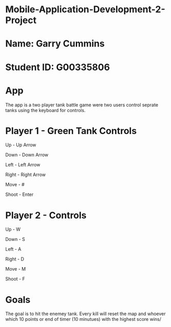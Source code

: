 # Mobile-Application-Development-2-Project

# Name: Garry Cummins
# Student ID: G00335806

# App

The app is a two player tank battle game were two users control seprate tanks using the keyboard for controls.

# Player 1 - Green Tank Controls 

Up - Up Arrow

Down - Down Arrow 

Left - Left Arrow

Right - Right Arrow

Move - #

Shoot - Enter

# Player 2 - Controls

Up - W

Down - S

Left - A

Right - D

Move - M

Shoot - F

# Goals

The goal is to hit the enemey tank. Every kill will reset the map and whoever which 10 points or end of timer (10 minutues) with the highest score wins/
